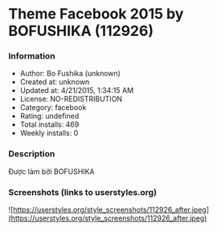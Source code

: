 # Theme Facebook 2015 by BOFUSHIKA (112926)

### Information
- Author: Bo Fushika (unknown)
- Created at: unknown
- Updated at: 4/21/2015, 1:34:15 AM
- License: NO-REDISTRIBUTION
- Category: facebook
- Rating: undefined
- Total installs: 469
- Weekly installs: 0


### Description
Được làm bởi BOFUSHIKA


### Screenshots (links to userstyles.org)
![https://userstyles.org/style_screenshots/112926_after.jpeg](https://userstyles.org/style_screenshots/112926_after.jpeg)


